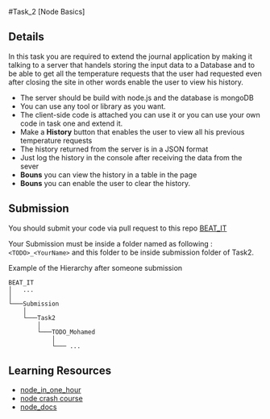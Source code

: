 #Task_2 [Node Basics]

## Details

In this task you are required to extend the journal application by making it talking to a server that handels 
storing the input data to a Database and to be able to get all the temperature requests that the user had requested even after closing the site
in other words enable the user to view his history.


- The server should be build with node.js and the database is mongoDB
- You can use any tool or library as you want.
- The client-side code is attached you can use it or you can use your own code in task one and extend it.
- Make a **History** button that enables the user to view all his previous temperature requests
- The history returned from the server is in a JSON format
- Just log the history in the console after receiving the data from the sever
- **Bouns** you can view the history in a table in the page
- **Bouns** you can enable the user to clear the history.

## Submission

You should submit your code via pull request to this repo [BEAT_IT](https://github.com/Mohamed-Ibrahim-01/BEAT_IT)

Your Submission must be inside a folder named as following : `<TODO>_<YourName>` and this folder to be inside submission folder of Task2.

Example of the Hierarchy after someone submission
```
BEAT_IT
│   ...
│   
└───Submission
    │
    └───Task2
        │   
        └───TODO_Mohamed
            │   
            └─── ...
```
## Learning Resources 

- [node_in_one_hour](https://www.youtube.com/watch?v=TlB_eWDSMt4)
- [node crash course](https://www.youtube.com/playlist?list=PL4cUxeGkcC9jsz4LDYc6kv3ymONOKxwBU)
- [node_docs](https://nodejs.org/en/docs/)
